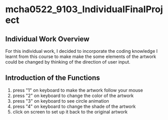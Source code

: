 # mcha0522_9103_IndividualFinalProject

## Individual Work Overview

For this individual work, I decided to incorporate the coding knowledge I learnt from this course to make make the some elements of the artwork could be changed by thinking of the direction of user input.

## Introduction of the Functions

1. press "1" on keyboard to make the artwork follow your mouse
2. press "2" on keyboard to change the color of the artwork
3. press "3" on keyboard to see circle animation
4. press "4" on keyboard to change the shade of the artwork
5. click on screen to set up it back to the original artwork
